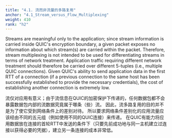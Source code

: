 ```yaml
---
title: "4.1. 流而非流量的多路复用"
anchor: "4.1_Stream_versus_Flow_Multiplexing"
weight: 410
rank: "h2"
---
```


Streams are meaningful only to the application; since stream information is carried inside QUIC's encryption boundary, a given packet exposes no information about which stream(s) are carried within the packet. Therefore, stream multiplexing is not intended to be used for differentiating streams in terms of network treatment. Application traffic requiring different network treatment should therefore be carried over different 5-tuples (i.e., multiple QUIC connections). Given QUIC's ability to send application data in the first RTT of a connection (if a previous connection to the same host has been successfully established to provide the necessary credentials), the cost of establishing another connection is extremely low.

流仅对应用有意义；由于流信息在QUIC的加密保护下传递的，任何数据包都不会暴露数据包内部的流数据究竟属于哪条（些）流。
因此，流多路复用的目的并不是为了使它受到网络条件上的差别对待。
所以要求网络条件差别化的应用流量应该经由不同的五元组（例如使用不同的QUIC连接）来传递。
在QUIC有能力将应用数据放在连接的首轮RTT中发送的条件下（只要先前成功地与同一主机建立过连接以获得必要的凭据），建立另一条连接的成本非常低。
